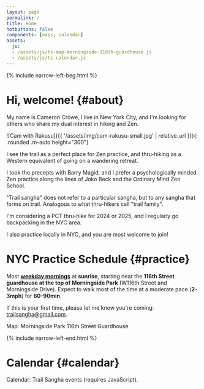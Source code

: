 ```yaml
---
layout: page
permalink: /
title: Home
hotbuttons: false
components: [maps, calendar]
assets:
  js:
  - /assets/js/ts-map-morningside-116th-guardhouse.js
  - /assets/js/ts-calendar.js
---
```


{% include narrow-left-beg.html %}

# Hi, welcome! {#about}

My name is Cameron Crowe, I live in New York City, and I'm looking for others who share my dual interest in hiking and Zen.

![Cam with Rakusu]({{ '/assets/img/cam-rakusu-small.jpg' | relative_url }}){: .rounded .m-auto height="300"}

I see the trail as a perfect place for Zen practice, and thru-hiking as a Western equivalent of going on a wandering retreat.

I took the precepts with Barry Magid, and I prefer a psychologically minded Zen practice along the lines of Joko Beck and the Ordinary Mind Zen School.

"Trail sangha" does not refer to a particular sangha, but to any sangha that forms on trail.  Analogous to what thru-hikers call "trail family".

I'm considering a PCT thru-hike for 2024 or 2025, and I regularly go backpacking in the NYC area.

I also practice locally in NYC, and you are most welcome to join!

# NYC Practice Schedule {#practice}

Most [__weekday mornings__](#calendar) at __sunrise__, starting near the __116th Street guardhouse at the top of Morningside Park__ (W116th Street and Morningside Drive).  Expect to walk most of the time at a moderate pace (__2-3mph__) for __60-90min__.  

If this is your first time, please let me know you're coming: [trailsangha@gmail.com](mailto:trailsangha@gmail.com).

<div id="ts-map-morningside-116th-guardhouse" class="container-fluid ts-map-basic" >Map: Morningside Park 116th Street Guardhouse</div>

{% include narrow-left-end.html %}

# Calendar {#calendar}

<div id="ts-calendar">Calendar: Trail Sangha events (requires JavaScript).</div>

